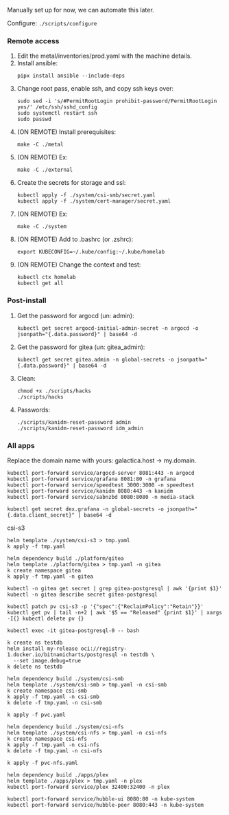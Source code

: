 Manually set up for now, we can automate this later.

Configure: `./scripts/configure`

### Remote access

1. Edit the metal/inventories/prod.yaml with the machine details.
2. Install ansible:
   ```shell
   pipx install ansible --include-deps
   ```
3. Change root pass, enable ssh, and copy ssh keys over:
   ```shell
   sudo sed -i 's/#PermitRootLogin prohibit-password/PermitRootLogin yes/' /etc/ssh/sshd_config
   sudo systemctl restart ssh
   sudo passwd
   ```
4. (ON REMOTE) Install prerequisites:
   ```shell
   make -C ./metal
   ```
5. (ON REMOTE) Ex:
   ```shell
   make -C ./external
   ```
6. Create the secrets for storage and ssl:
   ```shell
   kubectl apply -f ./system/csi-smb/secret.yaml
   kubectl apply -f ./system/cert-manager/secret.yaml
   ```
7. (ON REMOTE) Ex:
   ```shell
   make -C ./system
   ```
8. (ON REMOTE) Add to .bashrc (or .zshrc):
   ```shell
   export KUBECONFIG=~/.kube/config:~/.kube/homelab
   ```
9. (ON REMOTE) Change the context and test:
   ```shell
   kubectl ctx homelab
   kubectl get all
   ```

### Post-install

1. Get the password for argocd (un: admin):
   ```shell
   kubectl get secret argocd-initial-admin-secret -n argocd -o jsonpath="{.data.password}" | base64 -d
   ```
2. Get the password for gitea (un: gitea_admin):
   ```shell
   kubectl get secret gitea.admin -n global-secrets -o jsonpath="{.data.password}" | base64 -d
   ```

3. Clean:
   ```shell
   chmod +x ./scripts/hacks
   ./scripts/hacks
   ```
   
3. Passwords:
   ```shell
   ./scripts/kanidm-reset-password admin
   ./scripts/kanidm-reset-password idm_admin
   ```

### All apps

Replace the domain name with yours: galactica.host -> my.domain.

```shell
kubectl port-forward service/argocd-server 8081:443 -n argocd
kubectl port-forward service/grafana 8081:80 -n grafana
kubectl port-forward service/speedtest 3000:3000 -n speedtest
kubectl port-forward service/kanidm 8080:443 -n kanidm
kubectl port-forward service/sabnzbd 8080:8080 -n media-stack
```

```shell
kubectl get secret dex.grafana -n global-secrets -o jsonpath="{.data.client_secret}" | base64 -d
```

csi-s3

```shell
helm template ./system/csi-s3 > tmp.yaml
k apply -f tmp.yaml
```

```shell
helm dependency build ./platform/gitea
helm template ./platform/gitea > tmp.yaml -n gitea
k create namespace gitea
k apply -f tmp.yaml -n gitea

kubectl -n gitea get secret | grep gitea-postgresql | awk '{print $1}'
kubectl -n gitea describe secret gitea-postgresql

kubectl patch pv csi-s3 -p '{"spec":{"ReclaimPolicy":"Retain"}}'
kubectl get pv | tail -n+2 | awk '$5 == "Released" {print $1}' | xargs -I{} kubectl delete pv {}

kubectl exec -it gitea-postgresql-0 -- bash

k create ns testdb
helm install my-release oci://registry-1.docker.io/bitnamicharts/postgresql -n testdb \
  --set image.debug=true
k delete ns testdb
```

```shell
helm dependency build ./system/csi-smb
helm template ./system/csi-smb > tmp.yaml -n csi-smb
k create namespace csi-smb
k apply -f tmp.yaml -n csi-smb
k delete -f tmp.yaml -n csi-smb

k apply -f pvc.yaml

```

```shell
helm dependency build ./system/csi-nfs
helm template ./system/csi-nfs > tmp.yaml -n csi-nfs
k create namespace csi-nfs
k apply -f tmp.yaml -n csi-nfs
k delete -f tmp.yaml -n csi-nfs

k apply -f pvc-nfs.yaml
```

```shell
helm dependency build ./apps/plex
helm template ./apps/plex > tmp.yaml -n plex
kubectl port-forward service/plex 32400:32400 -n plex
```

```shell
kubectl port-forward service/hubble-ui 8080:80 -n kube-system 
kubectl port-forward service/hubble-peer 8080:443 -n kube-system 
```